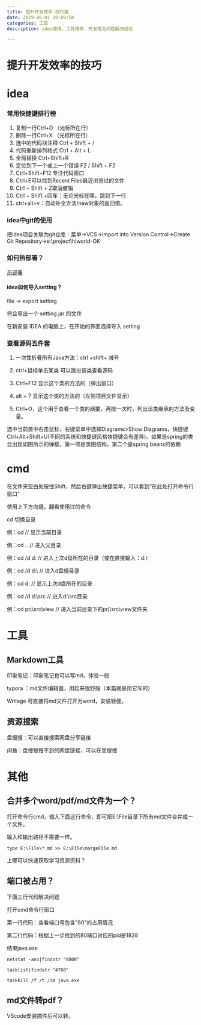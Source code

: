 ```yaml
---
title: 提升开发效率-技巧篇
date: 2019-06-01 20:09:50
categories: 工具
description: idea使用、工具推荐、开发常见问题解决经验

---
```

# 提升开发效率的技巧

# idea

### 常用快捷键排行榜

1. 复制一行Ctrl+D  （光标所在行）
2. 删除一行Ctrl+X （光标所在行）
3. 选中的代码块注释  Ctrl + Shift + / 
4. 代码重新排列格式 Ctrl + Alt + L
5. 全局替换 Ctrl+Shift+R
6. 定位到下一个或上一个错误 F2 / Shift + F2
7. Ctrl+Shift+F12 专注代码窗口
8. Ctrl+E可以找到Recent Files最近浏览过的文件
9. Ctrl + Shift + Z取消撤销 
10. Ctrl + Shift +回车：无论光标在哪，跳到下一行
11. ctrl+alt+v：自动补全方法/new对象的返回值。

### idea中git的使用

把idea项目关联为git仓库：菜单->VCS->import into Version Control->Create Git Repository->e:\project\hiworld-OK

### 如何热部署？

 [热部署](https://blog.csdn.net/weixin_42831477/article/details/82229436)

#### idea如何导入setting？

file -> export setting

将会导出一个 setting.jar 的文件

在新安装 IDEA 的电脑上，在开始的界面选择导入 setting 

### 查看源码五件套

1. 一次性折叠所有Java方法：ctrl +shift+ 减号

2. ctrl+鼠标单击某类 可以跳进该类查看源码

3. Ctrl+F12 显示这个类的方法的（弹出窗口）

4. alt + 7  显示这个类的方法的（左侧项目文件显示）

5. Ctrl+O，这个用于查看一个类的纲要，再按一次时，列出该类继承的方法及变量。


选中当前类中右击鼠标，右键菜单中选择Diagrams>Show Diagrams，快捷键Ctrl+Alt+Shift+U(不同的系统和快捷键风格快捷键会有差异)。如果是spring的类会出现如图所示的弹框，第一项是类图结构，第二个是spring beans的依赖

# cmd

在文件夹空白处按住Shift，然后右键弹出快捷菜单，可以看到“在此处打开命令行窗口”

使用上下方向键，翻看使用过的命令

cd   切换目录

例：cd   // 显示当前目录

例：cd ..   // 进入父目录

例：cd /d d:   // 进入上次d盘所在的目录（或在直接输入：d:）

例：cd /d d:\   // 进入d盘根目录

例：cd d: // 显示上次d盘所在的目录

例：cd /d d:\src // 进入d:\src目录

例：cd prj\src\view  // 进入当前目录下的prj\src\view文件夹



# 工具



## Markdown工具 

印象笔记：印象笔记也可以写md，体验一般

typora ：md文件编辑器，用起来很舒服（本篇就是用它写的）

Writage 可直接将md文件打开为word，安装轻便。

## 资源搜索

盘搜搜：可以直接搜索网盘分享链接

闲鱼：盘搜搜搜不到的网盘链接，可以在里搜搜



# 其他

## 合并多个word/pdf/md文件为一个？

打开命令行cmd，输入下面这行命令，即可把E:\File目录下所有md文件合并成一个文件。

输入和输出路径不需要一样。

```
type E:\File\*.md >> E:\File\margeFile.md
```



上哪可以快速获取学习资源资料？



## 端口被占用？

下面三行代码解决问题

打开cmd命令行窗口

第一行代码：查看端口号包含"80"的占用情况

第二行代码：根据上一步找到的80端口对应的pid是1828

结束java.exe

```
netstat -ano|findstr "8000"

tasklist|findstr "4760"

taskkill /f /t /im java.exe
```

## md文件转pdf？

VScode安装插件后可以转。